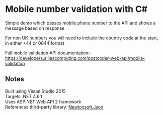# Mobile number validation with C#
Simple demo which passes mobile phone number to the API and shows a message based on response.

For non UK numbers you will need to include the country code at the start, in either +44 or 0044 format

Full mobile validation API documentation:- https://developers.alliescomputing.com/postcoder-web-api/mobile-validation

## Notes

Built using Visual Studio 2015  
Targets .NET 4.6.1  
Uses ASP.NET Web API 2 framework  
References third-party library: [Newtonsoft.Json](https://github.com/JamesNK/Newtonsoft.Json)
